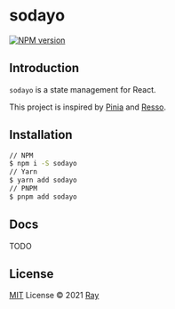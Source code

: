 # sodayo

[![NPM version](https://img.shields.io/npm/v/sodayo?color=a1b858&label=)](https://www.npmjs.com/package/sodayo)

## Introduction
`sodayo` is a state management for React.

This project is inspired by [Pinia](https://github.com/vuejs/pinia) and [Resso](https://github.com/nanxiaobei/resso).

## Installation
```bash
// NPM
$ npm i -S sodayo
// Yarn
$ yarn add sodayo
// PNPM
$ pnpm add sodayo
```

## Docs
TODO

## License

[MIT](./LICENSE) License © 2021 [Ray](https://github.com/so1ve)
